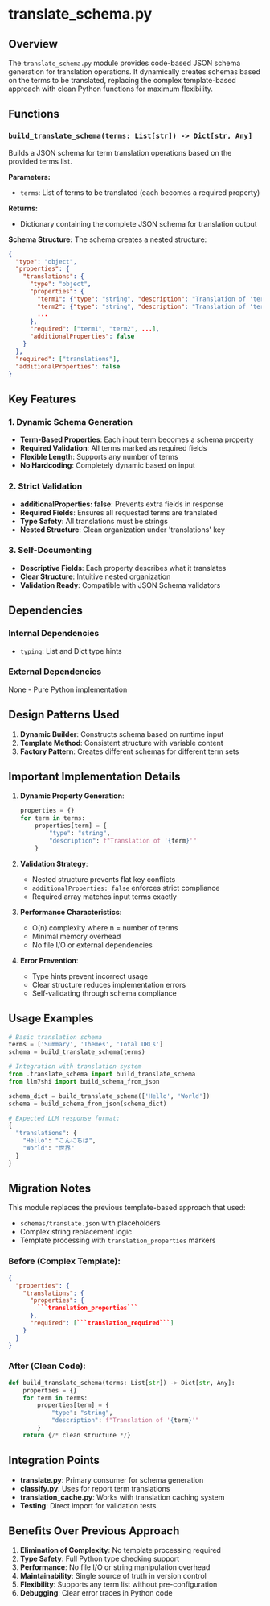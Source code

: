 # translate_schema.py

## Overview

The `translate_schema.py` module provides code-based JSON schema generation for translation operations. It dynamically creates schemas based on the terms to be translated, replacing the complex template-based approach with clean Python functions for maximum flexibility.

## Functions

### `build_translate_schema(terms: List[str]) -> Dict[str, Any]`

Builds a JSON schema for term translation operations based on the provided terms list.

**Parameters:**
- `terms`: List of terms to be translated (each becomes a required property)

**Returns:**
- Dictionary containing the complete JSON schema for translation output

**Schema Structure:**
The schema creates a nested structure:

```json
{
  "type": "object",
  "properties": {
    "translations": {
      "type": "object", 
      "properties": {
        "term1": {"type": "string", "description": "Translation of 'term1'"},
        "term2": {"type": "string", "description": "Translation of 'term2'"},
        ...
      },
      "required": ["term1", "term2", ...],
      "additionalProperties": false
    }
  },
  "required": ["translations"],
  "additionalProperties": false
}
```

## Key Features

### 1. Dynamic Schema Generation
- **Term-Based Properties**: Each input term becomes a schema property
- **Required Validation**: All terms marked as required fields
- **Flexible Length**: Supports any number of terms
- **No Hardcoding**: Completely dynamic based on input

### 2. Strict Validation
- **additionalProperties: false**: Prevents extra fields in response
- **Required Fields**: Ensures all requested terms are translated
- **Type Safety**: All translations must be strings
- **Nested Structure**: Clean organization under 'translations' key

### 3. Self-Documenting
- **Descriptive Fields**: Each property describes what it translates
- **Clear Structure**: Intuitive nested organization
- **Validation Ready**: Compatible with JSON Schema validators

## Dependencies

### Internal Dependencies
- `typing`: List and Dict type hints

### External Dependencies
None - Pure Python implementation

## Design Patterns Used

1. **Dynamic Builder**: Constructs schema based on runtime input
2. **Template Method**: Consistent structure with variable content
3. **Factory Pattern**: Creates different schemas for different term sets

## Important Implementation Details

1. **Dynamic Property Generation**:
   ```python
   properties = {}
   for term in terms:
       properties[term] = {
           "type": "string",
           "description": f"Translation of '{term}'"
       }
   ```

2. **Validation Strategy**:
   - Nested structure prevents flat key conflicts
   - `additionalProperties: false` enforces strict compliance
   - Required array matches input terms exactly

3. **Performance Characteristics**:
   - O(n) complexity where n = number of terms
   - Minimal memory overhead
   - No file I/O or external dependencies

4. **Error Prevention**:
   - Type hints prevent incorrect usage
   - Clear structure reduces implementation errors
   - Self-validating through schema compliance

## Usage Examples

```python
# Basic translation schema
terms = ['Summary', 'Themes', 'Total URLs']
schema = build_translate_schema(terms)

# Integration with translation system
from .translate_schema import build_translate_schema
from llm7shi import build_schema_from_json

schema_dict = build_translate_schema(['Hello', 'World'])
schema = build_schema_from_json(schema_dict)

# Expected LLM response format:
{
  "translations": {
    "Hello": "こんにちは",
    "World": "世界"
  }
}
```

## Migration Notes

This module replaces the previous template-based approach that used:
- `schemas/translate.json` with placeholders
- Complex string replacement logic
- Template processing with ```translation_properties``` markers

### Before (Complex Template):
```json
{
  "properties": {
    "translations": {
      "properties": {
        ```translation_properties```
      },
      "required": [```translation_required```]
    }
  }
}
```

### After (Clean Code):
```python
def build_translate_schema(terms: List[str]) -> Dict[str, Any]:
    properties = {}
    for term in terms:
        properties[term] = {
            "type": "string",
            "description": f"Translation of '{term}'"
        }
    return {/* clean structure */}
```

## Integration Points

- **translate.py**: Primary consumer for schema generation
- **classify.py**: Uses for report term translations
- **translation_cache.py**: Works with translation caching system
- **Testing**: Direct import for validation tests

## Benefits Over Previous Approach

1. **Elimination of Complexity**: No template processing required
2. **Type Safety**: Full Python type checking support
3. **Performance**: No file I/O or string manipulation overhead
4. **Maintainability**: Single source of truth in version control
5. **Flexibility**: Supports any term list without pre-configuration
6. **Debugging**: Clear error traces in Python code